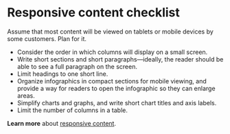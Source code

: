 ﻿# Responsive content checklist

Assume that most content will be viewed on tablets or mobile devices by some customers. Plan for it.

  - Consider the order in which columns will display on a small screen.
  - Write short sections and short paragraphs—ideally, the reader should be able to see a full paragraph on the screen.
  - Limit headings to one short line.
  - Organize
    infographics in compact sections for mobile viewing, and provide a way
    for readers to open the infographic so they can enlarge areas.
  - Simplify charts and graphs, and write short chart titles and axis labels.
  - Limit the number of columns in a table.

[](https://worldready.cloudapp.net/Styleguide/Read?id=2700&topicid=28694)**Learn more**  about [responsive content](/style-guide/responsive-content).

